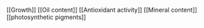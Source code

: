 [[Growth]]
[[Oil content]]
[[Antioxidant activity]]
[[Mineral content]]
[[photosynthetic pigments]]
